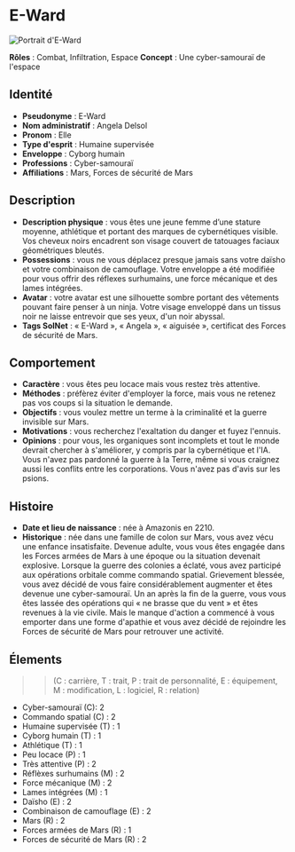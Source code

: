 # E-Ward

![Portrait d'E-Ward](portrait_e_ward.png)

**Rôles** : Combat, Infiltration, Espace
**Concept** : Une cyber-samouraï de l'espace

## Identité 

* **Pseudonyme** : E-Ward
* **Nom administratif** : Angela Delsol
* **Pronom** : Elle
* **Type d'esprit** : Humaine supervisée
* **Enveloppe** : Cyborg humain
* **Professions** : Cyber-samouraï
* **Affiliations** : Mars, Forces de sécurité de Mars

## Description 

* **Description physique** : vous êtes une jeune femme d’une stature moyenne, athlétique et portant des marques de cybernétiques visible. Vos cheveux noirs encadrent son visage couvert de tatouages faciaux géométriques bleutés.
* **Possessions** : vous ne vous déplacez presque jamais sans votre daïsho et votre combinaison de camouflage. Votre enveloppe a été modifiée pour vous offrir des réflexes surhumains, une force mécanique et des lames intégrées.
* **Avatar** : votre avatar est une silhouette sombre portant des vêtements pouvant faire penser à un ninja. Votre visage enveloppé dans un tissus noir ne laisse entrevoir que ses yeux, d'un noir abyssal.
* **Tags SolNet** : « E-Ward », « Angela », « aiguisée », certificat des Forces de sécurité de Mars.

## Comportement 

* **Caractère** : vous êtes peu locace mais vous restez très attentive.
* **Méthodes** : préfèrez éviter d'employer la force, mais vous ne retenez pas vos coups si la situation le demande.
* **Objectifs** : vous voulez mettre un terme à la criminalité et la guerre invisible sur Mars.
* **Motivations** : vous recherchez l'exaltation du danger et fuyez l'ennuis.
* **Opinions** : pour vous, les organiques sont incomplets et tout le monde devrait chercher à s'améliorer, y compris par la cybernétique et l'IA. Vous n'avez pas pardonné la guerre à la Terre, même si vous craignez aussi les conflits entre les corporations. Vous n'avez pas d'avis sur les psions. 

## Histoire 

* **Date et lieu de naissance** : née à Amazonis en 2210.
* **Historique** : née dans une famille de colon sur Mars, vous avez vécu une enfance insatisfaite. Devenue adulte, vous vous êtes engagée dans les Forces armées de Mars à une époque ou la situation devenait explosive. Lorsque la guerre des colonies a éclaté, vous avez participé aux opérations orbitale comme commando spatial. Grievement blessée, vous avez décidé de vous faire considérablement augmenter et êtes devenue une cyber-samouraï. Un an après la fin de la guerre, vous vous êtes lassée des opérations qui « ne brasse que du vent » et êtes revenues à la vie civile. Mais le manque d'action a commencé à vous emporter dans une forme d'apathie et vous avez décidé de rejoindre les Forces de sécurité de Mars pour retrouver une activité.

## Élements 

>> (C : carrière, T : trait, P : trait de personnalité, E : équipement, M : modification, L : logiciel, R : relation)

* Cyber-samouraï (C): 2
* Commando spatial (C) : 2
* Humaine supervisée (T) : 1
* Cyborg humain (T) : 1
* Athlétique (T) : 1
* Peu locace (P) : 1
* Très attentive (P) : 2
* Réflèxes surhumains (M) : 2
* Force mécanique (M) : 2
* Lames intégrées (M) : 1
* Daïsho (E) : 2
* Combinaison de camouflage (E) : 2
* Mars (R) : 2
* Forces armées de Mars (R) : 1
* Forces de sécurité de Mars (R) : 2

